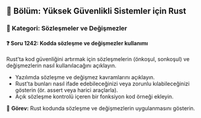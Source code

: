 ## 📘 Bölüm: Yüksek Güvenlikli Sistemler için Rust
### 🔹 Kategori: Sözleşmeler ve Değişmezler
#### ❓ Soru 1242: Kodda sözleşme ve değişmezler kullanımı

Rust'ta kod güvenliğini artırmak için sözleşmelerin (önkoşul, sonkoşul) ve değişmezlerin nasıl kullanılacağını açıklayın.

- Yazılımda sözleşme ve değişmez kavramlarını açıklayın.
- Rust'ta bunları nasıl ifade edebileceğinizi veya zorunlu kılabileceğinizi gösterin (ör. assert veya harici araçlarla).
- Açık sözleşme kontrolü içeren bir fonksiyon kod örneği ekleyin.

🔧 **Görev:** Rust kodunda sözleşme ve değişmezlerin uygulanmasını gösterin.
